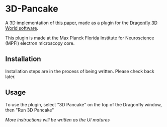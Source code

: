 # 3D-Pancake
A 3D implementation of [this paper](https://www.frontiersin.org/articles/10.3389/fnana.2013.00020/full#F2), made as a plugin for the [Dragonfly 3D World software](https://dragonfly.comet.tech/en/product-overview/dragonfly-3d-world).

This plugin is made at the Max Planck Florida Institute for Neuroscience (MPFI) electron microscopy core.

## Installation

Installation steps are in the process of being written. Please check back later.

## Usage

To use the plugin, select "3D Pancake" on the top of the Dragonfly window, then "Run 3D Pancake"

*More instructions will be written as the UI matures*
